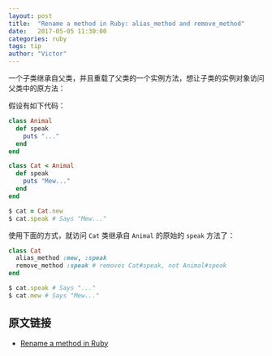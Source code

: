 ```yaml
---
layout: post
title:  "Rename a method in Ruby: alias_method and remove_method"
date:   2017-05-05 11:30:00
categories: ruby
tags: tip
author: "Victor"
---
```


一个子类继承自父类，并且重载了父类的一个实例方法，想让子类的实例对象访问父类中的原方法：

假设有如下代码：

```ruby
class Animal
  def speak
    puts "..."
  end
end

class Cat < Animal
  def speak
    puts "Mew..."
  end
end

$ cat = Cat.new
$ cat.speak # Says "Mew..."
```

使用下面的方式，就访问 `Cat` 类继承自 `Animal` 的原始的 `speak` 方法了：

```ruby
class Cat
  alias_method :mew, :speak
  remove_method :speak # removes Cat#speak, not Animal#speak
end

$ cat.speak # Says "..."
$ cat.mew # Says "Mew..."
```


## 原文链接

* [Rename a method in Ruby](https://coderwall.com/p/gutg6g/rename-a-method-in-ruby)

